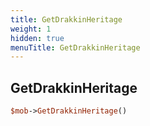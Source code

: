 ```yaml
---
title: GetDrakkinHeritage
weight: 1
hidden: true
menuTitle: GetDrakkinHeritage
---
```

## GetDrakkinHeritage
```perl
$mob->GetDrakkinHeritage()
```